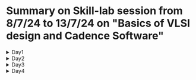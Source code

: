 # Summary on Skill-lab session from 8/7/24 to 13/7/24 on "Basics of VLSI design and Cadence Software"
<details>
  <summary>Day1</summary>
<details>
  <summary>Session-1</summary>
  1) Addition, multiplication and shift are three basic operations in any basic VLSI design. </br>
  2) PMOS and NMOS introduction. </br>
  3) Inverter design using PMOS and NMOS.</br>
  4) Carry Look Ahead Adder truth table.</br>
  5) Voltage transfer characteristics and transient analysis.</br>
  6) AND = NAND and then connected to NOT gate is correct but NAND = AND and then connected to NOT gate is completely wrong.</br>
</details>
<details>
<summary>Session-2 and 3</summary>
  1) CMOS implementation on Cadence Software on linux (ubuntu).</br>
  2) We log in to network page using ssh keys and ip address. Enter password and then type `csh` and 'source cshrc_617'. Shift to appropriate directory and then type 'virtuoso &'.</br>
  3) Tutorials on youtube are available. 
</details>
</details>

<details>
  <summary>Day2</summary>
<details>
  <summary>Session-1</summary>
  1) Some server errors, how to get to know the status of a server? How to ping it?</br>
  2) CMOS inverter on Cadence software.</br>
  3) https://youtu.be/64c4djOzam8?feature=shared
</details>
  <details>
  <summary>Session-2 and 3</summary>
  1) Full adder realization using CMOS technology.</br>
  2) Realizing the circuit and how many transistors are required.</br>
  3) How do you reduce the number of transistors? From the truth table, find something which is common, you can remove redundancy.</br>
  4) In total, 38 transistors are required to realise the 1 bit full adder. </br>
</details>
</details>
<details>
  <summary>Day3</summary>
<details>
  <summary>Session-1</summary>
  1) Complete basics of CMOS technology, its equivalent layout design, manufacturing process and much more.</br>
  2) Working of pmos, nmos and equations related to it.</br>
  3) Manufacturing of silicon wafers using ingots, testing of silicon dyes, then defected ones are rejected.
</details>
  <details>
  <summary>Session-2 and 3</summary>
    1) Inverter Layout tutorial: https://www.youtube.com/watch?v=-PUA56qGOoY </br>
    2) NAND gate layout tutorial: https://youtu.be/Kp09HhWcKlg?si=K48R7tG1EpJhAKtr  </br>
</details>
</details>

<details>
  <summary>Day4</summary>
<details>
  <summary>Session-1</summary>
  1) Realisation of Half-adder using already ready made NAND gate layout. </br>
  2) Realisation of Full-Adder using Half Adder layouts.</br>
</details>
<details>
<summary>Session-2 and 3</summary>
  1) Multiplexer Design. </br>
  2) Multiplexer circuit design using CMOS tech. </br>
  3) Realisation using Cadence Software. </br>
</details>


